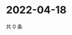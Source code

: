 # 2022-04-18

共 0 条

<!-- BEGIN WEIBO -->
<!-- 最后更新时间 Mon Apr 18 2022 23:15:43 GMT+0800 (China Standard Time) -->

<!-- END WEIBO -->
